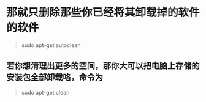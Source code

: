 # 那就只删除那些你已经将其卸载掉的软件的软件

>sudo apt-get autoclean

## 若你想清理出更多的空间，那你大可以把电脑上存储的安装包全部卸载咯，命令为

>sudo apt-get clean

